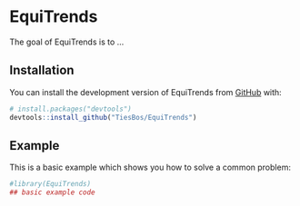 
<!-- README.md is generated from README.Rmd. Please edit that file -->

# EquiTrends

<!-- badges: start -->
<!-- badges: end -->

The goal of EquiTrends is to …

## Installation

You can install the development version of EquiTrends from
[GitHub](https://github.com/) with:

``` r
# install.packages("devtools")
devtools::install_github("TiesBos/EquiTrends")
```

## Example

This is a basic example which shows you how to solve a common problem:

``` r
#library(EquiTrends)
## basic example code
```
